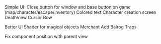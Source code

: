 Simple UI: Close button for window and base button on game (map/character/escape/inventory)
Colored text
Character creation screen
DeathView
Cursor
Bow

Better UI
Shader for magical objects
Merchant
Add Balrog
Traps  

Fix component position with parent view